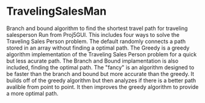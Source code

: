 # TravelingSalesMan
Branch and bound algorithm to find the shortest travel path for traveling salesperson
Run from Proj5GUI. 
This includes four ways to solve the Traveling Sales Person problem.
The default randomly connects a path stored in an array without finding a optimal path. 
The Greedy is a greedy algorithm implementation of the Traveling Sales Person problem for a quick but less acurate path.
The Branch and Bound implamentation is also included, finding the optimal path.
The "fancy" is an algorithm designed to be faster than the branch and bound but more accurate than the greedy. 
It builds off of the greedy algorithm but then analyzes if there is a better path avalible from point to point. 
It then improves the greedy algorithm to provide a more optimal path.
